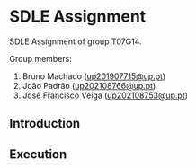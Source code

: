 # SDLE Assignment

SDLE Assignment of group T07G14.

Group members:

1. Bruno Machado (up201907715@up.pt)
2. João Padrão (up202108766@up.pt)
3. José Francisco Veiga (up202108753@up.pt)

## Introduction

## Execution
